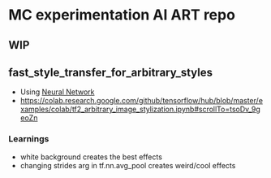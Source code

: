 # MC experimentation AI ART repo

## WIP



## fast_style_transfer_for_arbitrary_styles
- Using [Neural Network](https://tfhub.dev/google/magenta/arbitrary-image-stylization-v1-256/2)
- https://colab.research.google.com/github/tensorflow/hub/blob/master/examples/colab/tf2_arbitrary_image_stylization.ipynb#scrollTo=tsoDv_9geoZn

### Learnings
- white background creates the best effects
- changing strides arg in tf.nn.avg_pool creates weird/cool effects